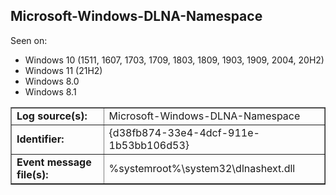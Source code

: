 ## Microsoft-Windows-DLNA-Namespace

Seen on:
* Windows 10 (1511, 1607, 1703, 1709, 1803, 1809, 1903, 1909, 2004, 20H2)
* Windows 11 (21H2)
* Windows 8.0
* Windows 8.1

<table border="1" class="docutils">
  <tbody>
    <tr>
      <td><b>Log source(s):</b></td>
      <td>Microsoft-Windows-DLNA-Namespace</td>
    </tr>
    <tr>
      <td><b>Identifier:</b></td>
      <td>{d38fb874-33e4-4dcf-911e-1b53bb106d53}</td>
    </tr>
    <tr>
      <td><b>Event message file(s):</b></td>
      <td>%systemroot%\system32\dlnashext.dll</td>
    </tr>
  </tbody>
</table>

&nbsp;

